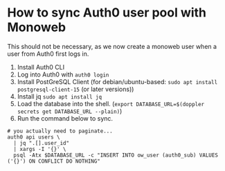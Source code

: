 # How to sync Auth0 user pool with Monoweb

This should not be necessary, as we now create a monoweb user when a user from Auth0 first logs in.

1. Install Auth0 CLI
2. Log into Auth0 with `auth0 login`
3. Install PostGreSQL Client (for debian/ubuntu-based: `sudo apt install postgresql-client-15` (or later versions))
4. Install jq `sudo apt install jq`
5. Load the database into the shell. (`export DATABASE_URL=$(doppler secrets get DATABASE_URL --plain)`)
6. Run the command below to sync.

```shell
# you actually need to paginate...
auth0 api users \
  | jq ".[].user_id"
  | xargs -I '{}' \
  psql -Atx $DATABASE_URL -c "INSERT INTO ow_user (auth0_sub) VALUES ('{}') ON CONFLICT DO NOTHING"
```